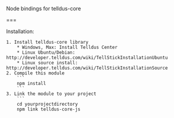 Node bindings for telldus-core

===

Installation:

	1. Install telldus-core library
		* Windows, Max: Install Telldus Center
		* Linux Ubuntu/Debian: http://developer.telldus.com/wiki/TellStickInstallationUbuntu
		* Linux source install: http://developer.telldus.com/wiki/TellStickInstallationSource
	2. Compile this module
		```
		npm install
		```
	3. Link the module to your project
		```
		cd yourprojectdirectory
		npm link telldus-core-js
